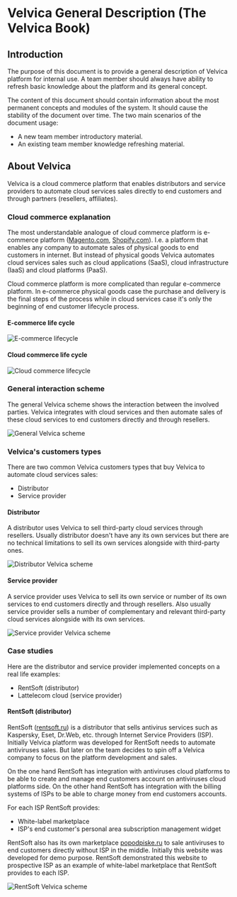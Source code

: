 <!-- TITLE: About Velvica -->
<!-- SUBTITLE: A quick summary of About Velvica -->

# Velvica General Description (The Velvica Book)

## Introduction

The purpose of this document is to provide a general description of Velvica platform for internal use. 
A team member should always have ability to refresh basic knowledge about the platform and its general concept. 

The content of this document should contain information about the most permanent concepts and modules of the system. It should cause the stability of the document over time.
The two main scenarios of the document usage:
  
- A new team member introductory material.
- An existing team member knowledge refreshing material.
 

## About Velvica

Velvica is a cloud commerce platform that enables distributors and service providers to automate cloud services sales directly to end customers and through partners (resellers, affiliates). 

### Cloud commerce explanation

The most understandable analogue of cloud commerce platform is e-commerce platform ([Magento.com](http://magento.com), [Shopify.com](http://shopify.com)). I.e. a platform that enables any company to automate sales of physical goods to end customers in internet. But instead of physical goods Velvica automates cloud services sales such as cloud applications (SaaS), cloud infrastructure (IaaS) and cloud platforms (PaaS).

Cloud commerce platform is more complicated than regular e-commerce platform. In e-commerce physical goods case the purchase and delivery is the final steps of the process while in cloud services case it's only the beginning of end customer lifecycle process.

#### E-commerce life cycle

![E-commerce lifecycle](materials/e_commerce_lifecycle.png)

#### Cloud commerce life cycle

![Cloud commerce lifecycle](materials/cloud_commerce_lifecycle.png)

### General interaction scheme

The general Velvica scheme shows the interaction between the involved parties. Velvica integrates with cloud services and then automate sales of these cloud services to end customers directly and through resellers.

![General Velvica scheme](materials/general_velvica_scheme.png)

### Velvica's customers types

There are two common Velvica customers types that buy Velvica to automate cloud services sales:

- Distributor
- Service provider

#### Distributor

A distributor uses Velvica to sell third-party cloud services through resellers. Usually distributor doesn't have any its own services but there are no technical limitations to sell its own services alongside with third-party ones.

![Distributor Velvica scheme](materials/distributor_velvica_scheme.png)

#### Service provider

A service provider uses Velvica to sell its own service or number of its own services to end customers directly and through resellers. Also usually service provider sells a number of complementary and relevant third-party cloud services alongside with its own services.  

![Service provider Velvica scheme](materials/service_provider_velvica_scheme.png)

### Case studies

Here are the distributor and service provider implemented concepts on a real life examples:

- RentSoft (distributor)
- Lattelecom cloud (service provider)

#### RentSoft (distributor)

RentSoft ([rentsoft.ru](http://rentsoft.ru)) is a distributor that sells antivirus services such as Kaspersky, Eset, Dr.Web, etc. through Internet Service Providers (ISP). Initially Velvica platform was developed for RentSoft needs to automate antiviruses sales. But later on the team decides to spin off a Velvica company to focus on the platform development and sales.

On the one hand RentSoft has integration with antiviruses cloud platforms to be able to create and manage end customers account on antiviruses cloud platforms side. On the other hand RentSoft has integration with the billing systems of ISPs to be able to charge money from end customers accounts.

For each ISP RentSoft provides:

- White-label marketplace
- ISP's end customer's personal area subscription management widget

RentSoft also has its own marketplace [popodpiske.ru](http://popodpiske.ru) to sale antiviruses to end customers directly without ISP in the middle. Initially this website was developed for demo purpose. RentSoft demonstrated this website to prospective ISP as an example of white-label marketplace that RentSoft provides to each ISP.
  
![RentSoft Velvica scheme](materials/rentsoft_velvica_scheme.png)